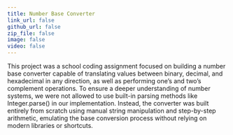 ```yaml
---
title: Number Base Converter
link_url: false
github_url: false
zip_file: false
image: false
video: false
---
```


This project was a school coding assignment focused on building a number base converter capable of translating values between binary, decimal, and hexadecimal in any direction, as well as performing one’s and two’s complement operations. To ensure a deeper understanding of number systems, we were not allowed to use built-in parsing methods like Integer.parse() in our implementation. Instead, the converter was built entirely from scratch using manual string manipulation and step-by-step arithmetic, emulating the base conversion process without relying on modern libraries or shortcuts.
